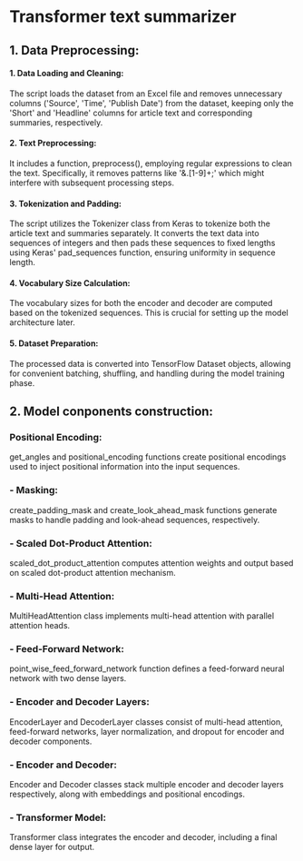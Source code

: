 # Transformer text summarizer

## 1. Data Preprocessing: 

#### 1. Data Loading and Cleaning:
The script loads the dataset from an Excel file and removes unnecessary columns ('Source', 'Time', 'Publish Date') from the dataset, keeping only the 'Short' and 'Headline' columns for article text and corresponding summaries, respectively.

#### 2. Text Preprocessing: 
It includes a function, preprocess(), employing regular expressions to clean the text. Specifically, it removes patterns like '&.[1-9]+;' which might interfere with subsequent processing steps.

#### 3. Tokenization and Padding: 
The script utilizes the Tokenizer class from Keras to tokenize both the article text and summaries separately. It converts the text data into sequences of integers and then pads these sequences to fixed lengths using Keras' pad_sequences function, ensuring uniformity in sequence length.

#### 4. Vocabulary Size Calculation:
The vocabulary sizes for both the encoder and decoder are computed based on the tokenized sequences. This is crucial for setting up the model architecture later.

#### 5. Dataset Preparation:
The processed data is converted into TensorFlow Dataset objects, allowing for convenient batching, shuffling, and handling during the model training phase.


## 2. Model conponents construction:
### Positional Encoding:
get_angles and positional_encoding functions create positional encodings used to inject positional information into the input sequences.
### - Masking:
create_padding_mask and create_look_ahead_mask functions generate masks to handle padding and look-ahead sequences, respectively.
### -  Scaled Dot-Product Attention:
scaled_dot_product_attention computes attention weights and output based on scaled dot-product attention mechanism.
### -  Multi-Head Attention:
MultiHeadAttention class implements multi-head attention with parallel attention heads.
### -  Feed-Forward Network:

point_wise_feed_forward_network function defines a feed-forward neural network with two dense layers.
### -  Encoder and Decoder Layers:

EncoderLayer and DecoderLayer classes consist of multi-head attention, feed-forward networks, layer normalization, and dropout for encoder and decoder components.
### -  Encoder and Decoder:

Encoder and Decoder classes stack multiple encoder and decoder layers respectively, along with embeddings and positional encodings.
### -  Transformer Model:

Transformer class integrates the encoder and decoder, including a final dense layer for output.
